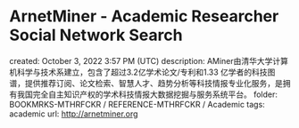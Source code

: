 # ArnetMiner - Academic Researcher Social Network Search

created: October 3, 2022 3:57 PM (UTC)
description: AMiner由清华大学计算机科学与技术系建立，包含了超过3.2亿学术论文/专利和1.33 亿学者的科技图谱，提供推荐订阅、论文检索、智慧人才、趋势分析等科技情报专业化服务，是拥有我国完全自主知识产权的学术科技情报大数据挖掘与服务系统平台。
folder: BOOKMRKS-MTHRFCKR / REFERENCE-MTHRFCKR / Academic
tags: academic
url: http://arnetminer.org